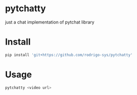 # pytchatty

just a chat implementation of pytchat library

# Install
```sh
pip install 'git+https://github.com/rodrigo-sys/pytchatty'

```
# Usage

```sh
pytchatty <video url>

```
